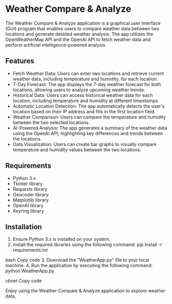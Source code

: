 # Weather Compare & Analyze

The Weather Compare & Analyze application is a graphical user interface (GUI) program that enables users to compare weather data between two locations and generate detailed weather analysis. The app utilizes the OpenWeatherMap API and the OpenAI API to fetch weather data and perform artificial intelligence-powered analysis.

## Features

- Fetch Weather Data: Users can enter two locations and retrieve current weather data, including temperature and humidity, for each location.
- 7-Day Forecast: The app displays the 7-day weather forecast for both locations, allowing users to analyze upcoming weather trends.
- Historical Data: Users can access historical weather data for each location, including temperature and humidity at different timestamps.
- Automatic Location Detection: The app automatically detects the user's location based on their IP address and fills in the first location field.
- Weather Comparison: Users can compare the temperature and humidity between the two selected locations.
- AI-Powered Analysis: The app generates a summary of the weather data using the OpenAI API, highlighting key differences and trends between the locations.
- Data Visualization: Users can create bar graphs to visually compare temperature and humidity values between the two locations.

## Requirements

- Python 3.x
- Tkinter library
- Requests library
- Geocoder library
- Matplotlib library
- OpenAI library
- Keyring library

## Installation

1. Ensure Python 3.x is installed on your system.
2. Install the required libraries using the following command:
pip install -r requirements.txt

bash
Copy code
3. Download the "WeatherApp.py" file to your local machine.
4. Run the application by executing the following command:
python WeatherApp.py

vbnet
Copy code

Enjoy using the Weather Compare & Analyze application to explore weather data, 
